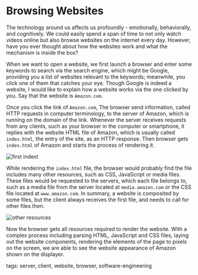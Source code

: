 # Browsing Websites

The technology around us affects us profoundly - emotionally, behaviorally, and cognitively. We could easily spend a span of time to not only watch videos online but also browse websites on the internet every day. However, have you ever thought about how the websites work and what the mechanism is inside the box?

When we want to open a website, we first launch a browser and enter some keywords to search via the search engine, which might be Google, providing you a list of websites relevant to the keywords; meanwhile, you click one of them that catches your eye. Though Google is indeed a website, I would like to explain how a website works via the one clicked by you. Say that the website is `Amazon.com`.

Once you click the link of `Amazon.com`, The browser send information, called HTTP requests in computer terminology, to the server of Amazon, which is running on the domain of the link. Whenever the server receives requests from any clients, such as your browser in the computer or smartphone, it replies with the website HTML file of Amazon, which is usually called `index.html`, the entry of the site, as an HTTP response. Then browser gets `index.html` of Amazon and starts the process of rendering it.

![first indext](https://user-images.githubusercontent.com/18013815/51441514-72d73e80-1d0d-11e9-876d-42dd6a6a7b0d.jpg)


While rendering the `index.html` file, the browser would probably find the file includes many other resources, such as CSS, JavaScript or media files. These files would be requested to the servers, which each file belongs to, such as a media file from the server located at `media.amazon.com` or the CSS file located at `www.amazon.com`. In summary, a website is composited by some files, but the client always receives the first file, and needs to call for other files then.


![other resources](https://user-images.githubusercontent.com/18013815/51441515-72d73e80-1d0d-11e9-8cf4-a38742fcd492.jpg)

Now the browser gets all resources required to render the website. With a complex process including parsing HTML, JavaScript and CSS files, laying out the website components, rendering the elements of the page to pixels on the screen, we are able to see the website appearance of Amazon shown on the displayer.

tags: server, client, website, browser, software-engineering
